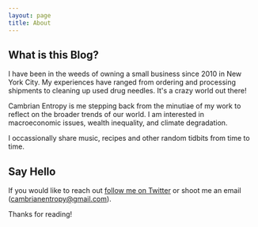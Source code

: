 ```yaml
---
layout: page
title: About
---
```


## What is this Blog?
I have been in the weeds of owning a small business since 2010 in New York City. My experiences have ranged from ordering and processing shipments to cleaning up used drug needles. It's a crazy world out there!

Cambrian Entropy is me stepping back from the minutiae of my work to reflect on the broader trends of our world. I am interested in macroeconomic issues, wealth inequality, and climate degradation.

I occassionally share music, recipes and other random tidbits from time to time.

## Say Hello

If you would like to reach out [follow me on Twitter](https://twitter.com/cambrianentropy) or shoot me an email (cambrianentropy@gmail.com).

Thanks for reading!